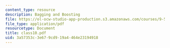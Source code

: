 ```yaml
---
content_type: resource
description: Bagging and Boosting
file: https://ol-ocw-studio-app-production.s3.amazonaws.com/courses/9-520-statistical-learning-theory-and-applications-spring-2003/3a57353c3e679cd919a4464e23194918_class10.pdf
file_type: application/pdf
resourcetype: Document
title: class10.pdf
uid: 3a57353c-3e67-9cd9-19a4-464e23194918
---
```

